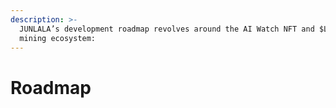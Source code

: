```yaml
---
description: >-
  JUNLALA’s development roadmap revolves around the AI Watch NFT and $LALA
  mining ecosystem:
---
```


# Roadmap

